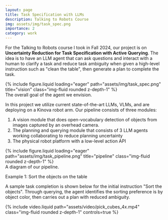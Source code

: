 ```yaml
---
layout: page
title: Task Specification with LLMs
description: Talking to Robots Course
img: assets/img/task_spec.png
importance: 2
category: work
---
```


For the Talking to Robots course I took in Fall 2024, our project is on **Uncertainty Reduction for Task Specification with Active Querying**. The idea is to have an LLM agent that can ask questions and interact with a human to clarify a task and reduce task ambiguity when given a high-level instruction such as "clean the table", then generate a plan to complete the task. 

<div class="row">
    <div class="col-sm mt-3 mt-md-0">
        {% include figure.liquid loading="eager" path="assets/img/task_spec.png" title="vision" class="img-fluid rounded z-depth-1" %}
    </div>
</div>
<div class="caption">
    The overall goal of the agent we envision.
</div>

In this project we utilize current state-of-the-art LLMs, VLMs, and are deploying on a Kinova robot arm. Our pipeline consists of three modules:
1. A vision module that does open-vocabulary detection of objects from images captured by an overhead camera.
2. The planning and querying module that consists of 3 LLM agents working collaborating to reduce planning uncertainty
3. The physical robot platform with a low-level action API

<div class="row">
    <div class="col-sm mt-3 mt-md-0">
        {% include figure.liquid loading="eager" path="assets/img/task_pipeline.png" title="pipeline" class="img-fluid rounded z-depth-1" %}
    </div>
</div>
<div class="caption">
    A diagram of our pipeline.
</div>


Example 1: Sort the objects on the table

A sample task completion is shown below for the initial instruction "Sort the objects". Through querying, the agent identifies the sorting preference is by object color, then carries out a plan with reduced ambiguity.

<div class="row">
    <div class="col-sm mt-3 mt-md-0">
        {% include video.liquid path="assets/video/pick_cubes_4x.mp4" class="img-fluid rounded z-depth-1" controls=true %}
    </div>
</div>